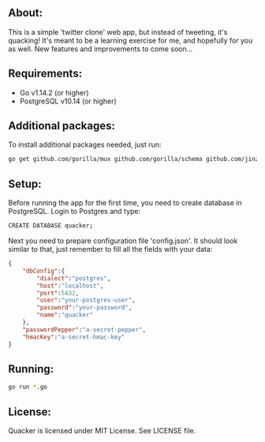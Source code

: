 ## About:
This is a simple 'twitter clone' web app, but instead of tweeting, it's quacking! It's meant to be
a learning exercise for me, and hopefully for you as well. New features and improvements to come soon...

## Requirements:
* Go v1.14.2 (or higher)
* PostgreSQL v10.14 (or higher)

## Additional packages:
To install additional packages needed, just run:
```sh
go get github.com/gorilla/mux github.com/gorilla/schema github.com/jinzhu/gorm github.com/lib/pq golang.org/x/crypto/bcrypt
```

## Setup:
Before running the app for the first time, you need to create database in PostgreSQL. Login to Postgres and type:
```sh
CREATE DATABASE quacker;
```

Next you need to prepare configuration file 'config.json'. It should look similar to that, just remember to fill all the fields with your data:

```json
{
    "dbConfig":{
        "dialect":"postgres",
        "host":"localhost",
        "port":5432,
        "user":"your-postgres-user",
        "password":"your-password",
        "name":"quacker"
    },
    "passwordPepper":"a-secret-pepper",
    "hmacKey":"a-secret-hmac-key"
}
```

## Running:
```sh
go run *.go
```

## License:
Quacker is licensed under MIT License. See LICENSE file.
